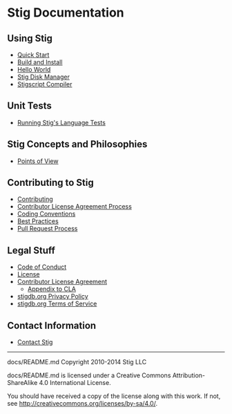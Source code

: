 # Stig Documentation

## Using Stig

* [Quick Start](./build_and_install.md#quick-start)
* [Build and Install](./build_and_install.md)
* [Hello World](./hello_world.md)
* [Stig Disk Manager](./stig_dm.md)
* [Stigscript Compiler](./stigc.md)

## Unit Tests

* [Running Stig's Language Tests](./language_tests.md)

## Stig Concepts and Philosophies

* [Points of View](./pov.md)

## Contributing to Stig

* [Contributing](./contributing.md)
* [Contributor License Agreement Process](./Stig_CLA_Process.md)
* [Coding Conventions](./coding.md)
* [Best Practices](./best_practices.md)
* [Pull Request Process](./pull_requests.md)

## Legal Stuff

* [Code of Conduct](./Stig_CoC.md)
* [License](../LICENSE)
* [Contributor License Agreement](./Stig_CLA.md)
    * [Appendix to CLA](./Stig_CLA-appendix.md)
* [stigdb.org Privacy Policy](./privacy_policy.md)
* [stigdb.org Terms of Service](./tos.md)

## Contact Information

* [Contact Stig](./contact.md)

-----

docs/README.md Copyright 2010-2014 Stig LLC

docs/README.md is licensed under a Creative Commons Attribution-ShareAlike 4.0 International License.

You should have received a copy of the license along with this work. If not, see <http://creativecommons.org/licenses/by-sa/4.0/>.
